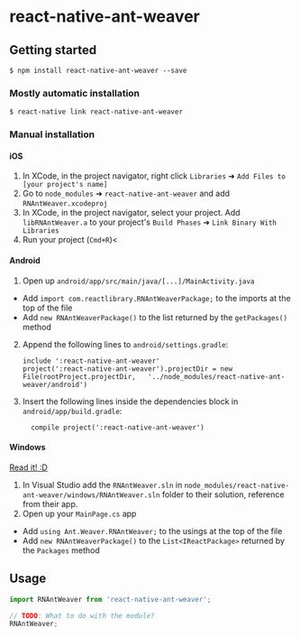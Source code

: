 
# react-native-ant-weaver

## Getting started

`$ npm install react-native-ant-weaver --save`

### Mostly automatic installation

`$ react-native link react-native-ant-weaver`

### Manual installation


#### iOS

1. In XCode, in the project navigator, right click `Libraries` ➜ `Add Files to [your project's name]`
2. Go to `node_modules` ➜ `react-native-ant-weaver` and add `RNAntWeaver.xcodeproj`
3. In XCode, in the project navigator, select your project. Add `libRNAntWeaver.a` to your project's `Build Phases` ➜ `Link Binary With Libraries`
4. Run your project (`Cmd+R`)<

#### Android

1. Open up `android/app/src/main/java/[...]/MainActivity.java`
  - Add `import com.reactlibrary.RNAntWeaverPackage;` to the imports at the top of the file
  - Add `new RNAntWeaverPackage()` to the list returned by the `getPackages()` method
2. Append the following lines to `android/settings.gradle`:
  	```
  	include ':react-native-ant-weaver'
  	project(':react-native-ant-weaver').projectDir = new File(rootProject.projectDir, 	'../node_modules/react-native-ant-weaver/android')
  	```
3. Insert the following lines inside the dependencies block in `android/app/build.gradle`:
  	```
      compile project(':react-native-ant-weaver')
  	```

#### Windows
[Read it! :D](https://github.com/ReactWindows/react-native)

1. In Visual Studio add the `RNAntWeaver.sln` in `node_modules/react-native-ant-weaver/windows/RNAntWeaver.sln` folder to their solution, reference from their app.
2. Open up your `MainPage.cs` app
  - Add `using Ant.Weaver.RNAntWeaver;` to the usings at the top of the file
  - Add `new RNAntWeaverPackage()` to the `List<IReactPackage>` returned by the `Packages` method


## Usage
```javascript
import RNAntWeaver from 'react-native-ant-weaver';

// TODO: What to do with the module?
RNAntWeaver;
```
  